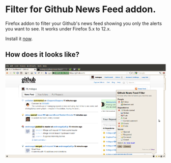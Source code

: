 # Filter for Github News Feed addon.

Firefox addon to filter your Github's news feed showing you only the alerts you want to see. It works under Firefox 5.x to 12.x.

Install it [now](https://addons.mozilla.org/en-US/firefox/addon/github-news-feed-filter/).

## How does it looks like?

![sample screenshot](https://github.com/matagus/github-news-feed-filter/raw/master/doc/screenshots/one.png "sample screenshot for github-news-feed-filter")
